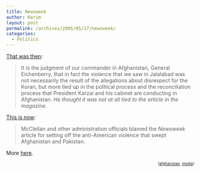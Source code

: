 ```yaml
---
title: Newsweek
author: Kerim
layout: post
permalink: /archives/2005/05/17/newsweek/
categories:
  - Politics
---
```

<a href="http://www.voanews.com/english/2005-05-12-voa74.cfm" onclick="_gaq.push(['_trackEvent', 'outbound-article', 'http://www.voanews.com/english/2005-05-12-voa74.cfm', 'That was then']);" >That was then</a>:

> It is the judgment of our commander in Afghanistan, General Eichenberry, that in fact the violence that we saw in Jalalabad was not necessarily the result of the allegations about disrespect for the Koran, but more tied up in the political process and the reconciliation process that President Karzai and his cabinet are conducting in Afghanistan. *He thought it was not at all tied to the article in the magazine*.

<a href="http://www.azcentral.com/news/articles/0517quran-newsweek.html" onclick="_gaq.push(['_trackEvent', 'outbound-article', 'http://www.azcentral.com/news/articles/0517quran-newsweek.html', 'This is now']);" >This is now</a>:

> McClellan and other administration officials blamed the *Newsweek* article for setting off the anti-American violence that swept Afghanistan and Pakistan.

More <a href="http://www.washingtonmonthly.com/archives/individual/2005_05/006329.php" onclick="_gaq.push(['_trackEvent', 'outbound-article', 'http://www.washingtonmonthly.com/archives/individual/2005_05/006329.php', 'here']);" >here</a>.<!-- technorati tags start -->

<div style="text-align:right;">
  <span style="font-size:x-small;">{<a href="http://technorati.com/tag/afghanistan" onclick="_gaq.push(['_trackEvent', 'outbound-article', 'http://technorati.com/tag/afghanistan', 'afghanistan']);"  rel="tag">afghanistan</a>, <a href="http://technorati.com/tag/media" onclick="_gaq.push(['_trackEvent', 'outbound-article', 'http://technorati.com/tag/media', 'media']);"  rel="tag">media</a>}</span>


<!-- technorati tags end -->

